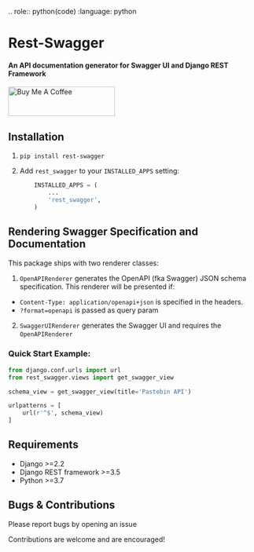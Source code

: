 .. role:: python(code)
   :language: python

# Rest-Swagger




#### An API documentation generator for Swagger UI and Django REST Framework


<a href="https://www.buymeacoffee.com/AjibsBaba" target="_blank"><img src="https://cdn.buymeacoffee.com/buttons/v2/default-green.png" alt="Buy Me A Coffee" style="height: 60px !important;width: 217px !important;" ></a>


## Installation

1. `pip install rest-swagger`

2. Add `rest_swagger` to your `INSTALLED_APPS` setting:

    ```python
        INSTALLED_APPS = (
            ...
            'rest_swagger',
        )
    ```

## Rendering Swagger Specification and Documentation

This package ships with two renderer classes:

1. `OpenAPIRenderer` generates the OpenAPI (fka Swagger) JSON schema specification. This renderer will be presented if:
  -  `Content-Type: application/openapi+json` is specified in the headers.
  - `?format=openapi` is passed as query param
2. `SwaggerUIRenderer` generates the Swagger UI and requires the `OpenAPIRenderer`


### Quick Start Example:
```python
from django.conf.urls import url
from rest_swagger.views import get_swagger_view

schema_view = get_swagger_view(title='Pastebin API')

urlpatterns = [
    url(r'^$', schema_view)
]
```

## Requirements
* Django >=2.2
* Django REST framework >=3.5
* Python >=3.7




## Bugs & Contributions
Please report bugs by opening an issue

Contributions are welcome and are encouraged!
